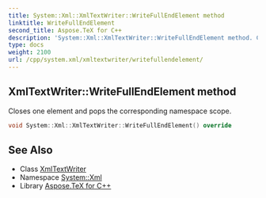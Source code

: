 ```yaml
---
title: System::Xml::XmlTextWriter::WriteFullEndElement method
linktitle: WriteFullEndElement
second_title: Aspose.TeX for C++
description: 'System::Xml::XmlTextWriter::WriteFullEndElement method. Closes one element and pops the corresponding namespace scope in C++.'
type: docs
weight: 2100
url: /cpp/system.xml/xmltextwriter/writefullendelement/
---
```

## XmlTextWriter::WriteFullEndElement method


Closes one element and pops the corresponding namespace scope.

```cpp
void System::Xml::XmlTextWriter::WriteFullEndElement() override
```

## See Also

* Class [XmlTextWriter](../)
* Namespace [System::Xml](../../)
* Library [Aspose.TeX for C++](../../../)
